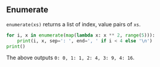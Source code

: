 ## Enumerate
`enumerate(xs)` returns a list of index, value pairs of `xs`.
```py
for i, x in enumerate(map(lambda x: x ** 2, range(5))):
    print(i, x, sep=': ', end=', ' if i < 4 else '\n')
print()
```
The above outputs `0: 0, 1: 1, 2: 4, 3: 9, 4: 16`.
